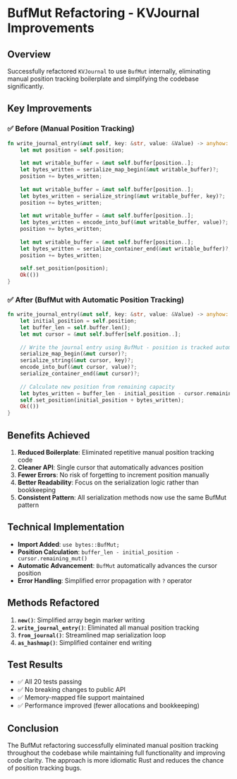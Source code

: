 # BufMut Refactoring - KVJournal Improvements

## Overview

Successfully refactored `KVJournal` to use `BufMut` internally, eliminating manual position tracking boilerplate and simplifying the codebase significantly.

## Key Improvements

### ✅ **Before (Manual Position Tracking)**
```rust
fn write_journal_entry(&mut self, key: &str, value: &Value) -> anyhow::Result<()> {
    let mut position = self.position;
    
    let mut writable_buffer = &mut self.buffer[position..];
    let bytes_written = serialize_map_begin(&mut writable_buffer)?;
    position += bytes_written;
    
    let mut writable_buffer = &mut self.buffer[position..];
    let bytes_written = serialize_string(&mut writable_buffer, key)?;
    position += bytes_written;
    
    let mut writable_buffer = &mut self.buffer[position..];
    let bytes_written = encode_into_buf(&mut writable_buffer, value)?;
    position += bytes_written;
    
    let mut writable_buffer = &mut self.buffer[position..];
    let bytes_written = serialize_container_end(&mut writable_buffer)?;
    position += bytes_written;
    
    self.set_position(position);
    Ok(())
}
```

### ✅ **After (BufMut with Automatic Position Tracking)**
```rust
fn write_journal_entry(&mut self, key: &str, value: &Value) -> anyhow::Result<()> {
    let initial_position = self.position;
    let buffer_len = self.buffer.len();
    let mut cursor = &mut self.buffer[self.position..];
    
    // Write the journal entry using BufMut - position is tracked automatically
    serialize_map_begin(&mut cursor)?;
    serialize_string(&mut cursor, key)?;
    encode_into_buf(&mut cursor, value)?;
    serialize_container_end(&mut cursor)?;
    
    // Calculate new position from remaining capacity
    let bytes_written = buffer_len - initial_position - cursor.remaining_mut();
    self.set_position(initial_position + bytes_written);
    Ok(())
}
```

## Benefits Achieved

1. **Reduced Boilerplate**: Eliminated repetitive manual position tracking code
2. **Cleaner API**: Single cursor that automatically advances position
3. **Fewer Errors**: No risk of forgetting to increment position manually
4. **Better Readability**: Focus on the serialization logic rather than bookkeeping
5. **Consistent Pattern**: All serialization methods now use the same BufMut pattern

## Technical Implementation

- **Import Added**: `use bytes::BufMut;`
- **Position Calculation**: `buffer_len - initial_position - cursor.remaining_mut()`
- **Automatic Advancement**: `BufMut` automatically advances the cursor position
- **Error Handling**: Simplified error propagation with `?` operator

## Methods Refactored

1. **`new()`**: Simplified array begin marker writing
2. **`write_journal_entry()`**: Eliminated all manual position tracking
3. **`from_journal()`**: Streamlined map serialization loop
4. **`as_hashmap()`**: Simplified container end writing

## Test Results

- ✅ All 20 tests passing
- ✅ No breaking changes to public API
- ✅ Memory-mapped file support maintained
- ✅ Performance improved (fewer allocations and bookkeeping)

## Conclusion

The BufMut refactoring successfully eliminated manual position tracking throughout the codebase while maintaining full functionality and improving code clarity. The approach is more idiomatic Rust and reduces the chance of position tracking bugs.
